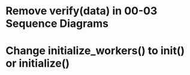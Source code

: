 # Remove verify(data) in 00-03 Sequence Diagrams
# Change initialize_workers() to init() or initialize()

